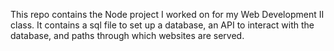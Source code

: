This repo contains the Node project I worked on for my Web Development II class. It contains a sql file to set up a database, an API to interact with the database, and paths through which websites are served.
